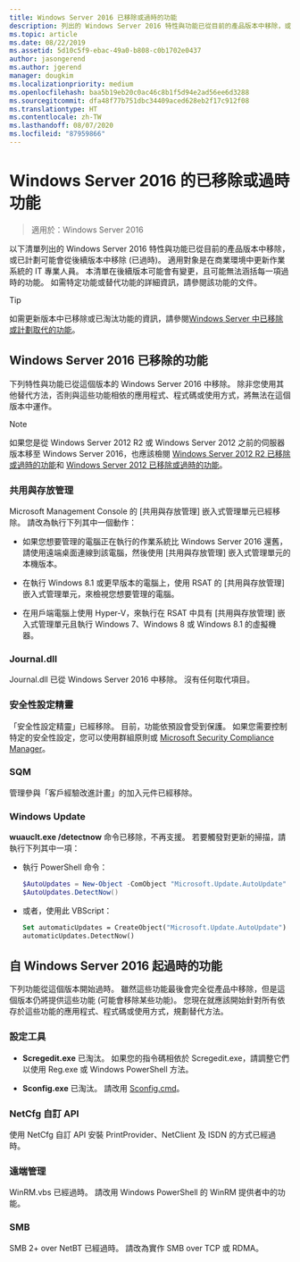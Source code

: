 ```yaml
---
title: Windows Server 2016 已移除或過時的功能
description: 列出的 Windows Server 2016 特性與功能已從目前的產品版本中移除，或已計劃可能會從後續版本中移除 (已過時)。 適用對象是在商業環境中更新作業系統的 IT 專業人員。
ms.topic: article
ms.date: 08/22/2019
ms.assetid: 5d10c5f9-ebac-49a0-b808-c0b1702e0437
author: jasongerend
ms.author: jgerend
manager: dougkim
ms.localizationpriority: medium
ms.openlocfilehash: baa5b19eb20c0ac46c8b1f5d94e2ad56ee6d3288
ms.sourcegitcommit: dfa48f77b751dbc34409aced628eb2f17c912f08
ms.translationtype: HT
ms.contentlocale: zh-TW
ms.lasthandoff: 08/07/2020
ms.locfileid: "87959866"
---
```

# <a name="features-removed-or-deprecated-in--windows-server-2016"></a>Windows Server 2016 的已移除或過時功能

>適用於：Windows Server 2016

以下清單列出的 Windows Server 2016 特性與功能已從目前的產品版本中移除，或已計劃可能會從後續版本中移除 (已過時)。 適用對象是在商業環境中更新作業系統的 IT 專業人員。 本清單在後續版本可能會有變更，且可能無法涵括每一項過時的功能。 如需特定功能或替代功能的詳細資訊，請參閱該功能的文件。

> [!TIP]
> 如需更新版本中已移除或已淘汰功能的資訊，請參閱[Windows Server 中已移除或計劃取代的功能](../get-started-19/removed-features.md)。

## <a name="features-removed-from-windows-server-2016"></a>Windows Server 2016 已移除的功能

下列特性與功能已從這個版本的 Windows Server 2016 中移除。 除非您使用其他替代方法，否則與這些功能相依的應用程式、程式碼或使用方式，將無法在這個版本中運作。

> [!NOTE]
> 如果您是從 Windows Server 2012 R2 或 Windows Server 2012 之前的伺服器版本移至 Windows Server 2016，也應該檢閱 [Windows Server 2012 R2 已移除或過時的功能](/previous-versions/windows/it-pro/windows-server-2012-R2-and-2012/dn303411(v=ws.11))和 [Windows Server 2012 已移除或過時的功能](/previous-versions/windows/it-pro/windows-server-2012-R2-and-2012/hh831568(v=ws.11))。

### <a name="share-and-storage-management"></a>共用與存放管理

Microsoft Management Console 的 [共用與存放管理] 嵌入式管理單元已經移除。 請改為執行下列其中一個動作：

-   如果您想要管理的電腦正在執行的作業系統比 Windows Server 2016 還舊，請使用遠端桌面連線到該電腦，然後使用 [共用與存放管理] 嵌入式管理單元的本機版本。

-   在執行 Windows 8.1 或更早版本的電腦上，使用 RSAT 的 [共用與存放管理] 嵌入式管理單元，來檢視您想要管理的電腦。

-   在用戶端電腦上使用 Hyper-V，來執行在 RSAT 中具有 [共用與存放管理] 嵌入式管理單元且執行 Windows 7、Windows 8 或 Windows 8.1 的虛擬機器。

### <a name="journaldll"></a>Journal.dll

Journal.dll 已從 Windows Server 2016 中移除。 沒有任何取代項目。

### <a name="security-configuration-wizard"></a>安全性設定精靈

「安全性設定精靈」已經移除。 目前，功能依預設會受到保護。 如果您需要控制特定的安全性設定，您可以使用群組原則或 [Microsoft Security Compliance Manager](/previous-versions/tn-archive/cc936627(v=technet.10))。

### <a name="sqm"></a>SQM

管理參與「客戶經驗改進計畫」的加入元件已經移除。

### <a name="windows-update"></a>Windows Update

**wuauclt.exe /detectnow** 命令已移除，不再支援。 若要觸發對更新的掃描，請執行下列其中一項：

- 執行 PowerShell 命令：
    ````powershell
    $AutoUpdates = New-Object -ComObject "Microsoft.Update.AutoUpdate"
    $AutoUpdates.DetectNow()
    ````

- 或者，使用此 VBScript：
    ````vb
    Set automaticUpdates = CreateObject("Microsoft.Update.AutoUpdate")
    automaticUpdates.DetectNow()
    ````

## <a name="features-deprecated-starting-with-windows-server-2016"></a>自 Windows Server 2016 起過時的功能

下列功能從這個版本開始過時。 雖然這些功能最後會完全從產品中移除，但是這個版本仍將提供這些功能 (可能會移除某些功能)。 您現在就應該開始針對所有依存於這些功能的應用程式、程式碼或使用方式，規劃替代方法。

### <a name="configuration-tools"></a>設定工具

-   **Scregedit.exe** 已淘汰。 如果您的指令碼相依於 Scregedit.exe，請調整它們以使用 Reg.exe 或 Windows PowerShell 方法。

-   **Sconfig.exe** 已淘汰。 請改用 [Sconfig.cmd](./sconfig-on-ws2016.md)。

### <a name="netcfg-custom-apis"></a>NetCfg 自訂 API

使用 NetCfg 自訂 API 安裝 PrintProvider、NetClient 及 ISDN 的方式已經過時。

### <a name="remote-management"></a>遠端管理

WinRM.vbs 已經過時。 請改用 Windows PowerShell 的 WinRM 提供者中的功能。

### <a name="smb"></a>SMB

SMB 2+ over NetBT 已經過時。 請改為實作 SMB over TCP 或 RDMA。
